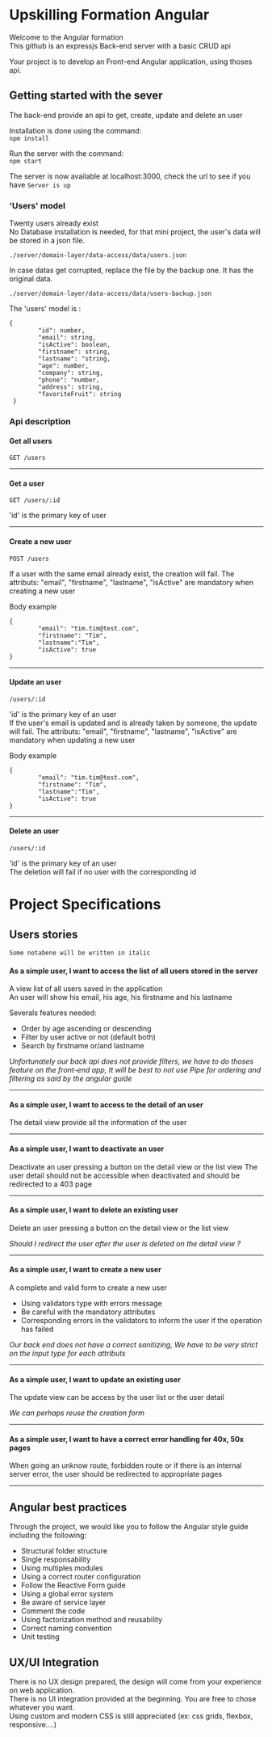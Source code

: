 # Upskilling Formation Angular

Welcome to the Angular formation  
This github is an expressjs Back-end server with a basic CRUD api  
  
Your project is to develop an Front-end Angular application, using thoses api.

## Getting started with the sever

The back-end provide an api to get, create, update and delete an user    

Installation is done using the command:  
`npm install`

Run the server with the command:  
`npm start`

The server is now available at localhost:3000, check the url to see if you have `Server is up`

### 'Users' model

Twenty users already exist  
No Database installation is needed, for that mini project, the user's data will be stored in a json file.  
```
./server/domain-layer/data-access/data/users.json
```
In case datas get corrupted, replace the file by the backup one. It has the original data.
```
./server/domain-layer/data-access/data/users-backup.json
```

The 'users' model is :

```
{
        "id": number,
        "email": string,
        "isActive": boolean,
        "firstname": string,
        "lastname": "string,
        "age": number,
        "company": string,
        "phone": "number,
        "address": string,
        "favoriteFruit": string
 }
```


### Api description
#### Get all users
```
GET /users
```

__  __
#### Get a user
```
GET /users/:id
```
'id' is the primary key of user

__  ___
#### Create a new user
```
POST /users
```
If a user with the same email already exist, the creation will fail.
The attributs: "email", "firstname", "lastname", "isActive" are mandatory when creating a new user    

Body example  
```
{
        "email": "tim.tim@test.com",
        "firstname": "Tim",
        "lastname":"Tim",
        "isActive": true
}
```
__  __
#### Update an user
```
/users/:id
```

'id' is the primary key of an user  
If the user's email is updated and is already taken by someone, the update will fail. 
The attributs: "email", "firstname", "lastname", "isActive" are mandatory when updating a new user    

Body example  
```
{
        "email": "tim.tim@test.com",
        "firstname": "Tim",
        "lastname":"Tim",
        "isActive": true
}
```
__  __
#### Delete an user
```
/users/:id
```

'id' is the primary key of an user  
The deletion will fail if no user with the corresponding id

# Project Specifications

## Users stories

```
Some notabene will be written in italic 
```
#### As a simple user, I want to access the list of all users stored in the server
A view list of all users saved in the application   
An user will show his email, his age, his firstname and his lastname
  
Severals features needed:
* Order by age ascending or descending
* Filter by user active or not (default both)
* Search by firstname or/and lastname

*Unfortunately our back api does not provide filters, we have to do thoses feature on the front-end app, It will be best to not use Pipe for ordering and filtering as said by the angular guide*

___
#### As a simple user, I want to access to the detail of an user
The detail view provide all the information of the user
___
#### As a simple user, I want to deactivate an user
Deactivate an user pressing a button on the detail view or the list view
The user detail should not be accessible when deactivated and should be redirected to a 403 page
___
#### As a simple user, I want to delete an existing user
Delete an user pressing a button on the detail view or the list view

*Should I redirect the user after the user is deleted on the detail view ?*   
___
#### As a simple user, I want to create a new user

A complete and valid form to create a new user

* Using validators type with errors message
* Be careful with the mandatory attributes
* Corresponding errors in the validators to inform the user if the operation has failed

*Our back end does not have a correct sanitizing, We have to be very strict on the input type for each attributs*
___
#### As a simple user, I want to update an existing user
The update view can be access by the user list or the user detail

*We can perhaps reuse the creation form*
___

#### As a simple user, I want to have a correct error handling for 40x, 50x pages
When going an unknow route, forbidden route or if there is an internal server error, the user should be redirected to appropriate pages
___

## Angular best practices
Through the project, we would like you to follow the Angular style guide including the following:
- Structural folder structure
- Single responsability
- Using multiples modules
- Using a correct router configuration
- Follow the Reactive Form guide
- Using a global error system
- Be aware of service layer
- Comment the code
- Using factorization method and reusability
- Correct naming convention
- Unit testing

## UX/UI Integration
There is no UX design prepared, the design will come from your experience on web application.  
There is no UI integration provided at the beginning. You are free to chose whatever you want.  
Using custom and modern CSS is still appreciated (ex: css grids, flexbox, responsive....)
